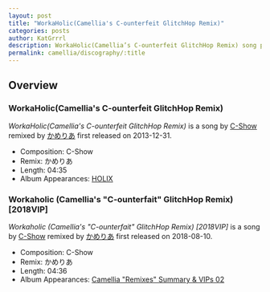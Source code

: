 ```yaml
---
layout: post
title: "WorkaHolic(Camellia's C-ounterfeit GlitchHop Remix)"
categories: posts
author: KatGrrrl
description: WorkaHolic(Camellia’s C-ounterfeit GlitchHop Remix) song page
permalink: camellia/discography/:title
---
```


## Overview

### WorkaHolic(Camellia's C-ounterfeit GlitchHop Remix)

*WorkaHolic(Camellia's C-ounterfeit GlitchHop Remix)* is a song by [C-Show](#) remixed by [かめりあ](/camellia) first released on 2013-12-31.

* Composition: C-Show
* Remix: かめりあ
* Length: 04:35
* Album Appearances: [HOLIX](http://c-h-s.me/holix/)

### Workaholic (Camellia's "C-ounterfait" GlitchHop Remix) \[2018VIP\]

*Workaholic (Camellia's "C-ounterfait" GlitchHop Remix) \[2018VIP\]* is a song by [C-Show](#) remixed by [かめりあ](/camellia) first released on 2018-08-10.

* Composition: C-Show
* Remix: かめりあ
* Length: 04:36
* Album Appearances: [Camellia "Remixes" Summary & VIPs 02](/camellia/albums/Camellia-Remixes-Summary-VIPs-02)
